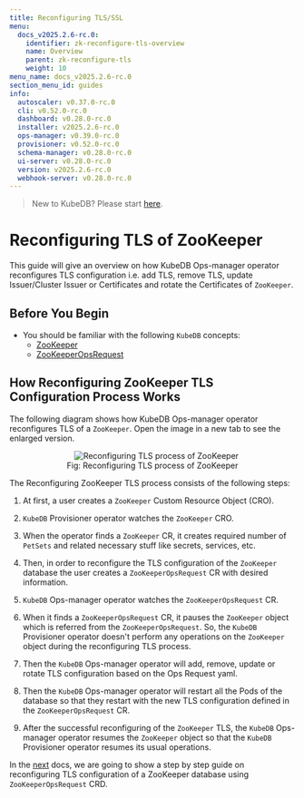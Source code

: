 ```yaml
---
title: Reconfiguring TLS/SSL
menu:
  docs_v2025.2.6-rc.0:
    identifier: zk-reconfigure-tls-overview
    name: Overview
    parent: zk-reconfigure-tls
    weight: 10
menu_name: docs_v2025.2.6-rc.0
section_menu_id: guides
info:
  autoscaler: v0.37.0-rc.0
  cli: v0.52.0-rc.0
  dashboard: v0.28.0-rc.0
  installer: v2025.2.6-rc.0
  ops-manager: v0.39.0-rc.0
  provisioner: v0.52.0-rc.0
  schema-manager: v0.28.0-rc.0
  ui-server: v0.28.0-rc.0
  version: v2025.2.6-rc.0
  webhook-server: v0.28.0-rc.0
---
```


> New to KubeDB? Please start [here](/docs/v2025.2.6-rc.0/README).

# Reconfiguring TLS of ZooKeeper

This guide will give an overview on how KubeDB Ops-manager operator reconfigures TLS configuration i.e. add TLS, remove TLS, update Issuer/Cluster Issuer or Certificates and rotate the Certificates of `ZooKeeper`.

## Before You Begin

- You should be familiar with the following `KubeDB` concepts:
    - [ZooKeeper](/docs/v2025.2.6-rc.0/guides/zookeeper/concepts/zookeeper)
    - [ZooKeeperOpsRequest](/docs/v2025.2.6-rc.0/guides/zookeeper/concepts/opsrequest)

## How Reconfiguring ZooKeeper TLS Configuration Process Works

The following diagram shows how KubeDB Ops-manager operator reconfigures TLS of a `ZooKeeper`. Open the image in a new tab to see the enlarged version.

<figure align="center">
  <img alt="Reconfiguring TLS process of ZooKeeper" src="/docs/v2025.2.6-rc.0/images/day-2-operation/zookeeper/zk-reconfigure-tls.svg">
<figcaption align="center">Fig: Reconfiguring TLS process of ZooKeeper</figcaption>
</figure>

The Reconfiguring ZooKeeper TLS process consists of the following steps:

1. At first, a user creates a `ZooKeeper` Custom Resource Object (CRO).

2. `KubeDB` Provisioner  operator watches the `ZooKeeper` CRO.

3. When the operator finds a `ZooKeeper` CR, it creates required number of `PetSets` and related necessary stuff like secrets, services, etc.

4. Then, in order to reconfigure the TLS configuration of the `ZooKeeper` database the user creates a `ZooKeeperOpsRequest` CR with desired information.

5. `KubeDB` Ops-manager operator watches the `ZooKeeperOpsRequest` CR.

6. When it finds a `ZooKeeperOpsRequest` CR, it pauses the `ZooKeeper` object which is referred from the `ZooKeeperOpsRequest`. So, the `KubeDB` Provisioner  operator doesn't perform any operations on the `ZooKeeper` object during the reconfiguring TLS process.

7. Then the `KubeDB` Ops-manager operator will add, remove, update or rotate TLS configuration based on the Ops Request yaml.

8. Then the `KubeDB` Ops-manager operator will restart all the Pods of the database so that they restart with the new TLS configuration defined in the `ZooKeeperOpsRequest` CR.

9. After the successful reconfiguring of the `ZooKeeper` TLS, the `KubeDB` Ops-manager operator resumes the `ZooKeeper` object so that the `KubeDB` Provisioner  operator resumes its usual operations.

In the [next](/docs/v2025.2.6-rc.0/guides/zookeeper/reconfigure-tls/reconfigure-tls) docs, we are going to show a step by step guide on reconfiguring TLS configuration of a ZooKeeper database using `ZooKeeperOpsRequest` CRD.